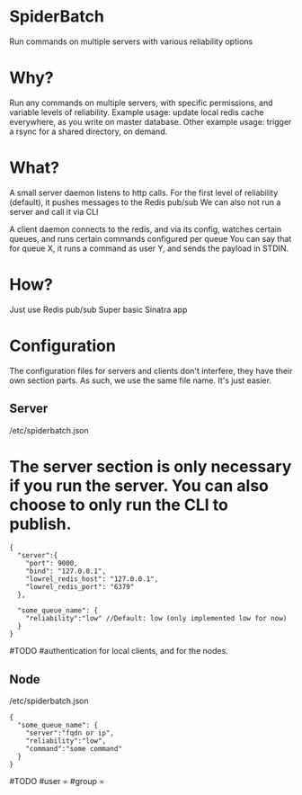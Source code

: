 # SpiderBatch
Run commands on multiple servers with various reliability options

Why?
====

Run any commands on multiple servers, with specific permissions, and variable levels of reliability.
Example usage: update local redis cache everywhere, as you write on master database.
Other example usage: trigger a rsync for a shared directory, on demand.

What?
=====

A small server daemon listens to http calls.
For the first level of reliability (default), it pushes messages to the Redis pub/sub
We can also not run a server and call it via CLI

A client daemon connects to the redis, and via its config, watches certain queues, and runs certain commands configured per queue
You can say that for queue X, it runs a command as user Y, and sends the payload in STDIN.

How?
====

Just use Redis pub/sub
Super basic Sinatra app

Configuration
=============


The configuration files for servers and clients don't interfere, they have their own section parts.
As such, we use the same file name. It's just easier.


Server
------


/etc/spiderbatch.json

# The server section is only necessary if you run the server. You can also choose to only run the CLI to publish.
```
{
  "server":{
    "port": 9000,
    "bind": "127.0.0.1",
    "lowrel_redis_host": "127.0.0.1",
    "lowrel_redis_port": "6379"
  },

  "some_queue_name": {
    "reliability":"low" //Default: low (only implemented low for now)
  }
}
```
#TODO
#authentication for local clients, and for the nodes.

Node
----

/etc/spiderbatch.json
```
{
  "some_queue_name": {
    "server":"fqdn or ip",
    "reliability":"low",
    "command":"some command"
  }
}
```
#TODO
#user = <some user it will suid to>
#group = <some group it will suid to>
